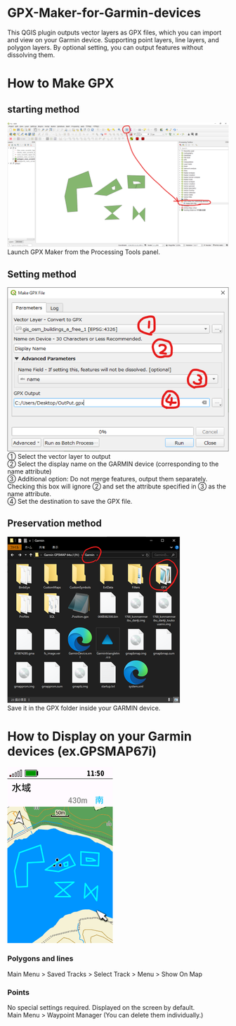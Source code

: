 # GPX-Maker-for-Garmin-devices
This QGIS plugin outputs vector layers as GPX files, which you can import and view on your Garmin device. Supporting point layers, line layers, and polygon layers. By optional setting, you can output features without dissolving them.<br>

# How to Make GPX
## starting method
![画像名](./001.png)<br>
Launch GPX Maker from the Processing Tools panel.<br>
## Setting method
![画像名](./002.png)<br>
① Select the vector layer to output<br>
② Select the display name on the GARMIN device (corresponding to the name attribute)<br>
③ Additional option: Do not merge features, output them separately. Checking this box will ignore ② and set the attribute specified in ③ as the name attribute.<br>
④ Set the destination to save the GPX file.<br>

## Preservation method
![画像名](./003.png)<br>
Save it in the GPX folder inside your GARMIN device.<br>

# How to Display on your Garmin devices (ex.GPSMAP67i)
![画像名](./67.bmp)<br>
### Polygons and lines
Main Menu > Saved Tracks > Select Track > Menu > Show On Map<br>

### Points
No special settings required. Displayed on the screen by default.<br>
Main Menu > Waypoint Manager (You can delete them individually.)
